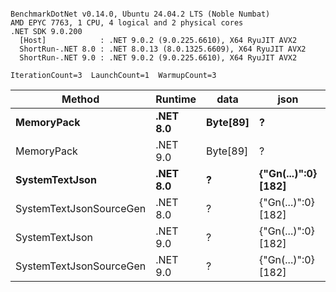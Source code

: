 ```

BenchmarkDotNet v0.14.0, Ubuntu 24.04.2 LTS (Noble Numbat)
AMD EPYC 7763, 1 CPU, 4 logical and 2 physical cores
.NET SDK 9.0.200
  [Host]            : .NET 9.0.2 (9.0.225.6610), X64 RyuJIT AVX2
  ShortRun-.NET 8.0 : .NET 8.0.13 (8.0.1325.6609), X64 RyuJIT AVX2
  ShortRun-.NET 9.0 : .NET 9.0.2 (9.0.225.6610), X64 RyuJIT AVX2

IterationCount=3  LaunchCount=1  WarmupCount=3  

```
| Method                  | Runtime  | data     | json                | Mean      | Error      | StdDev    | Min       | Max       | Gen0   | Allocated |
|------------------------ |--------- |--------- |-------------------- |----------:|-----------:|----------:|----------:|----------:|-------:|----------:|
| **MemoryPack**              | **.NET 8.0** | **Byte[89]** | **?**                   |  **53.70 ns** |   **6.655 ns** |  **0.365 ns** |  **53.29 ns** |  **53.99 ns** | **0.0062** |     **104 B** |
| MemoryPack              | .NET 9.0 | Byte[89] | ?                   |  43.20 ns |   1.447 ns |  0.079 ns |  43.13 ns |  43.28 ns | 0.0062 |     104 B |
| **SystemTextJson**          | **.NET 8.0** | **?**        | **{&quot;Gn(...)&quot;:0} [182]** | **981.76 ns** |  **93.238 ns** |  **5.111 ns** | **977.50 ns** | **987.42 ns** | **0.0057** |     **104 B** |
| SystemTextJsonSourceGen | .NET 8.0 | ?        | {&quot;Gn(...)&quot;:0} [182] | 978.09 ns | 123.280 ns |  6.757 ns | 973.56 ns | 985.86 ns | 0.0057 |     104 B |
| SystemTextJson          | .NET 9.0 | ?        | {&quot;Gn(...)&quot;:0} [182] | 948.70 ns |  71.190 ns |  3.902 ns | 946.04 ns | 953.18 ns | 0.0057 |     104 B |
| SystemTextJsonSourceGen | .NET 9.0 | ?        | {&quot;Gn(...)&quot;:0} [182] | 919.88 ns | 263.187 ns | 14.426 ns | 910.31 ns | 936.47 ns | 0.0057 |     104 B |
